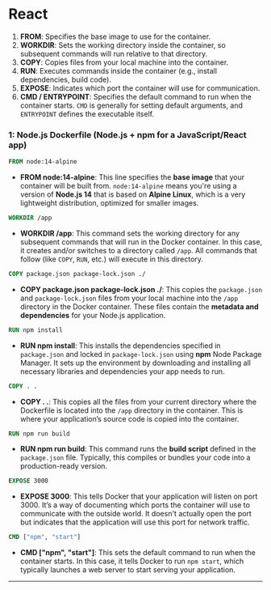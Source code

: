 # React 

1. **FROM**: Specifies the base image to use for the container.
2. **WORKDIR**: Sets the working directory inside the container, so subsequent commands will run relative to that directory.
3. **COPY**: Copies files from your local machine into the container.
4. **RUN**: Executes commands inside the container (e.g., install dependencies, build code).
5. **EXPOSE**: Indicates which port the container will use for communication.
6. **CMD / ENTRYPOINT**: Specifies the default command to run when the container starts. `CMD` is generally for setting default arguments, and `ENTRYPOINT` defines the executable itself.

### 1: Node.js Dockerfile (Node.js + npm for a JavaScript/React app)

```Dockerfile
FROM node:14-alpine
```
- **FROM node:14-alpine**: This line specifies the **base image** that your container will be built from. `node:14-alpine` means you're using a version of **Node.js 14** that is based on **Alpine Linux**, which is a very lightweight distribution, optimized for smaller images.

```Dockerfile
WORKDIR /app
```
- **WORKDIR /app**: This command sets the working directory for any subsequent commands that will run in the Docker container. In this case, it creates and/or switches to a directory called `/app`. All commands that follow (like `COPY`, `RUN`, etc.) will execute in this directory.

```Dockerfile
COPY package.json package-lock.json ./
```
- **COPY package.json package-lock.json ./**: This copies the `package.json` and `package-lock.json` files from your local machine into the `/app` directory in the Docker container. These files contain the **metadata and dependencies** for your Node.js application.

```Dockerfile
RUN npm install
```
- **RUN npm install**: This installs the dependencies specified in `package.json` and locked in `package-lock.json` using **npm** Node Package Manager. It sets up the environment by downloading and installing all necessary libraries and dependencies your app needs to run.

```Dockerfile
COPY . .
```
- **COPY . .**: This copies all the files from your current directory where the Dockerfile is located into the `/app` directory in the container. This is where your application’s source code is copied into the container.

```Dockerfile
RUN npm run build
```
- **RUN npm run build**: This command runs the **build script** defined in the `package.json` file. Typically, this compiles or bundles your code into a production-ready version.
  
```Dockerfile
EXPOSE 3000
```
- **EXPOSE 3000**: This tells Docker that your application will listen on port 3000. It’s a way of documenting which ports the container will use to communicate with the outside world. It doesn't actually open the port but indicates that the application will use this port for network traffic.

```Dockerfile
CMD ["npm", "start"]
```
- **CMD ["npm", "start"]**: This sets the default command to run when the container starts. In this case, it tells Docker to run `npm start`, which typically launches a web server to start serving your application.

---



